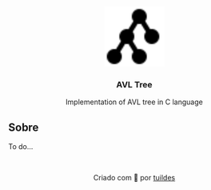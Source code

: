 <p align="center">
  <img alt="Árvore da TABLER Icons" src="https://raw.githubusercontent.com/tabler/tabler-icons/6cd6f4df5501db67b221ba1595f7f31545041bc4/icons/filled/binary-tree.svg" height="120">
  <h3 align="center">AVL Tree</h3>
  <p align="center">Implementation of AVL tree in C language</p>
</p>

## Sobre
To do...

<!--
## Licença
Licenciado sob a licença XXX. Veja o arquivo `LICENSE` para mais detalhes.
-->

<br />

<p align="center">Criado com 💙 por <a href="https://github.com/tuildes">tuildes</a></p>

[^1]: Faculdade de **Informática Biomédica** na Universidade Federal do Paraná no ano de 2024 (primeiro semestre), o curso se consiste em uma matriz de ciência da computação com matérias focadas as áreas biomédicas e aplicações da computação em áreas médicas, como genética.
